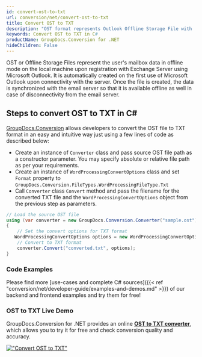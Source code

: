 ```yaml
---
id: convert-ost-to-txt
url: conversion/net/convert-ost-to-txt
title: Convert OST to TXT
description: "OST format represents Outlook Offline Storage File with .ost extension. Learn how to convert OST to TXT file programmatically in C# language using GroupDocs.Conversion for .NET library."
keywords: Convert OST to TXT in C#
productName: GroupDocs.Conversion for .NET
hideChildren: False
---
```


OST or Offline Storage Files represent the user's mailbox data in offline mode on the local machine upon registration with Exchange Server using Microsoft Outlook. It is automatically created on the first use of Microsoft Outlook upon connectivity with the server. Once the file is created, the data is synchronized with the email server so that it is available offline as well in case of disconnectivity from the email server.

## Steps to convert OST to TXT in C#

[GroupDocs.Conversion](https://products.groupdocs.com/conversion/net) allows developers to convert the OST file to TXT format in an easy and intuitive way just using a few lines of code as described below:

* Create an instance of `Converter` class and pass source OST file path as a constructor parameter. You may specify absolute or relative file path as per your requirements. 
* Create an instance of `WordProcessingConvertOptions` class and set `Format` property to `GroupDocs.Conversion.FileTypes.WordProcessingFileType.Txt`
* Call `Converter` class `Convert` method and pass the filename for the converted TXT file and the `WordProcessingConvertOptions` object from the previous step as parameters.

```csharp
// Load the source OST file
using (var converter = new GroupDocs.Conversion.Converter("sample.ost"))
{
    // Set the convert options for TXT format
   WordProcessingConvertOptions options = new WordProcessingConvertOptions { Format = GroupDocs.Conversion.FileTypes.WordProcessingFileType.Txt };
    // Convert to TXT format
    converter.Convert("converted.txt", options);
}
```

### Code Examples

Please find more [use-cases and complete C# sources]({{< ref "conversion/net/developer-guide/examples-and-demos.md" >}}) of our backend and frontend examples and try them for free!

### OST to TXT Live Demo

GroupDocs.Conversion for .NET provides an online [**OST to TXT converter**](https://products.groupdocs.app/conversion/ost-to-txt), which allows you to try it for free and check conversion quality and accuracy.

[!["Convert OST to TXT"](conversion/net/images/convert-to-txt/convert-ost-to-txt.png)](https://products.groupdocs.app/conversion/ost-to-txt)